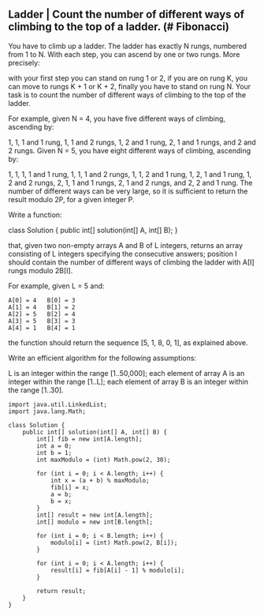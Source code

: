 ## Ladder | Count the number of different ways of climbing to the top of a ladder. (# Fibonacci)

You have to climb up a ladder. The ladder has exactly N rungs, numbered from 1 to N. With each step, you can ascend by one or two rungs. More precisely:

with your first step you can stand on rung 1 or 2,
if you are on rung K, you can move to rungs K + 1 or K + 2,
finally you have to stand on rung N.
Your task is to count the number of different ways of climbing to the top of the ladder.

For example, given N = 4, you have five different ways of climbing, ascending by:

1, 1, 1 and 1 rung,
1, 1 and 2 rungs,
1, 2 and 1 rung,
2, 1 and 1 rungs, and
2 and 2 rungs.
Given N = 5, you have eight different ways of climbing, ascending by:

1, 1, 1, 1 and 1 rung,
1, 1, 1 and 2 rungs,
1, 1, 2 and 1 rung,
1, 2, 1 and 1 rung,
1, 2 and 2 rungs,
2, 1, 1 and 1 rungs,
2, 1 and 2 rungs, and
2, 2 and 1 rung.
The number of different ways can be very large, so it is sufficient to return the result modulo 2P, for a given integer P.

Write a function:

class Solution { public int[] solution(int[] A, int[] B); }

that, given two non-empty arrays A and B of L integers, returns an array consisting of L integers specifying the consecutive answers; position I should contain the number of different ways of climbing the ladder with A[I] rungs modulo 2B[I].

For example, given L = 5 and:

    A[0] = 4   B[0] = 3
    A[1] = 4   B[1] = 2
    A[2] = 5   B[2] = 4
    A[3] = 5   B[3] = 3
    A[4] = 1   B[4] = 1
the function should return the sequence [5, 1, 8, 0, 1], as explained above.

Write an efficient algorithm for the following assumptions:

L is an integer within the range [1..50,000];
each element of array A is an integer within the range [1..L];
each element of array B is an integer within the range [1..30].



```
import java.util.LinkedList;
import java.lang.Math;

class Solution {
    public int[] solution(int[] A, int[] B) {
        int[] fib = new int[A.length];
        int a = 0;
        int b = 1;
        int maxModulo = (int) Math.pow(2, 30);
        
        for (int i = 0; i < A.length; i++) {
            int x = (a + b) % maxModulo;
            fib[i] = x;
            a = b;
            b = x;
        }
        int[] result = new int[A.length];
        int[] modulo = new int[B.length];
        
        for (int i = 0; i < B.length; i++) {
            modulo[i] = (int) Math.pow(2, B[i]);
        }
        
        for (int i = 0; i < A.length; i++) {
            result[i] = fib[A[i] - 1] % modulo[i];
        }
        
        return result;
    }
}


```

